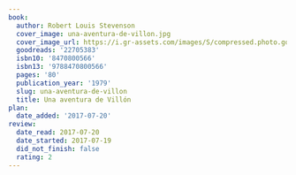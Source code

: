 ```yaml
---
book:
  author: Robert Louis Stevenson
  cover_image: una-aventura-de-villon.jpg
  cover_image_url: https://i.gr-assets.com/images/S/compressed.photo.goodreads.com/books/1405019362l/22705383._SY160_.jpg
  goodreads: '22705383'
  isbn10: '8470800566'
  isbn13: '9788470800566'
  pages: '80'
  publication_year: '1979'
  slug: una-aventura-de-villon
  title: Una aventura de Villón
plan:
  date_added: '2017-07-20'
review:
  date_read: 2017-07-20
  date_started: 2017-07-19
  did_not_finish: false
  rating: 2
---
```

